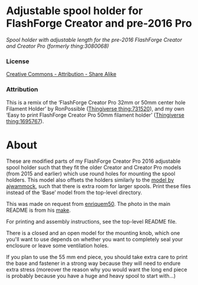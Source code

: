# Adjustable spool holder for FlashForge Creator and pre-2016 Pro
*Spool holder with adjustable length for the pre-2016 FlashForge Creator and Creator Pro (formerly thing:3080068)*

### License
[Creative Commons - Attribution - Share Alike](https://creativecommons.org/licenses/by-sa/4.0/)

### Attribution
This is a remix of the ‘FlashForge Creator Pro 32mm or 50mm center hole Filament Holder’ by RonPossible ([Thingiverse thing:731520](https://www.thingiverse.com/thing:731520)), and my own ‘Easy to print FlashForge Creator Pro 50mm filament holder’ ([Thingiverse thing:1695767](https://www.thingiverse.com/thing:1695767)).


# About

These are modified parts of my FlashForge Creator Pro 2016 adjustable spool holder such that they fit the older Creator and Creator Pro models (from 2015 and earlier) which use round holes for mounting the spool holders. This model also offsets the holders similarly to the [model by ajwammock](https://www.thingiverse.com/thing:863358), such that there is extra room for larger spools. Print these files instead of the ‘Base’ model from the top-level directory.

This was made on request from [enriquem50](https://www.thingiverse.com/enriquem50). The photo in the main README is from his [make](https://www.thingiverse.com/make:534462).

For printing and assembly instructions, see the top-level README file.

There is a closed and an open model for the mounting knob, which one you'll want to use depends on whether you want to completely seal your enclosure or leave some ventilation holes.

If you plan to use the 55 mm end piece, you should take extra care to print the base and fastener in a strong way because they will need to endure extra stress (moreover the reason why you would want the long end piece is probably because you have a huge and heavy spool to start with…)
